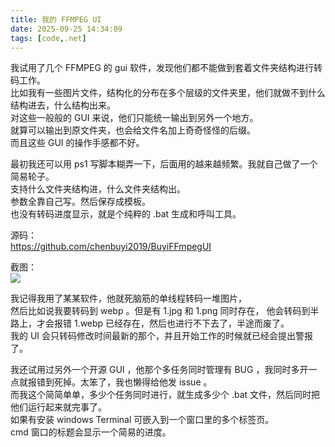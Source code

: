 ```yaml
---
title: 我的 FFMPEG UI
date: 2025-09-25 14:34:09
tags: [code,.net]
---
```

我试用了几个 FFMPEG 的 gui 软件，发现他们都不能做到套着文件夹结构进行转码工作。   
比如我有一些图片文件，结构化的分布在多个层级的文件夹里，他们就做不到什么结构进去，什么结构出来。   
对这些一般般的 GUI 来说，他们只能统一输出到另外一个地方。  
就算可以输出到原文件夹，也会给文件名加上奇奇怪怪的后缀。   
而且这些 GUI 的操作手感都不好。   

最初我还可以用 ps1 写脚本糊弄一下，后面用的越来越频繁。我就自己做了一个简易轮子。   
支持什么文件夹结构进，什么文件夹结构出。   
参数全靠自己写。然后保存成模板。    
也没有转码进度显示，就是个纯粹的 .bat 生成和呼叫工具。   

源码：  
https://github.com/chenbuyi2019/BuyiFFmpegUI   


截图：   
![](/image/ffmpegui.webp)   


我记得我用了某某软件，他就死脑筋的单线程转码一堆图片，   
然后比如说我要转码到 webp 。但是有 1.jpg 和 1.png 同时存在，
他会转码到半路上，才会报错 1.webp 已经存在，然后也进行不下去了，半途而废了。   
我的 UI 会只转码修改时间最新的那个，并且开始工作的时候就已经会提出警报了。   

我还试用过另外一个开源 GUI ，他那个多任务同时管理有 BUG ，我同时多开一点就报错到死掉。太笨了，我也懒得给他发 issue 。   
而我这个简简单单，多少个任务同时进行，就生成多少个 .bat 文件，然后同时把他们运行起来就完事了。  
如果有安装 windows Terminal 可嵌入到一个窗口里的多个标签页。   
cmd 窗口的标题会显示一个简易的进度。   
